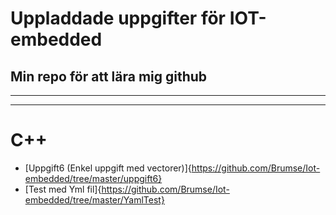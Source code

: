 # Uppladdade uppgifter för IOT-embedded 

## Min repo för att lära mig github 

---
---
# C++
- [Uppgift6 (Enkel uppgift med vectorer)]{https://github.com/Brumse/Iot-embedded/tree/master/uppgift6} 
- [Test med Yml fil]{https://github.com/Brumse/Iot-embedded/tree/master/YamlTest}

